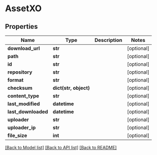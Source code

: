 # AssetXO

## Properties

| Name                | Type                  | Description | Notes      |
| ------------------- | --------------------- | ----------- | ---------- |
| **download_url**    | **str**               |             | [optional] |
| **path**            | **str**               |             | [optional] |
| **id**              | **str**               |             | [optional] |
| **repository**      | **str**               |             | [optional] |
| **format**          | **str**               |             | [optional] |
| **checksum**        | **dict(str, object)** |             | [optional] |
| **content_type**    | **str**               |             | [optional] |
| **last_modified**   | **datetime**          |             | [optional] |
| **last_downloaded** | **datetime**          |             | [optional] |
| **uploader**        | **str**               |             | [optional] |
| **uploader_ip**     | **str**               |             | [optional] |
| **file_size**       | **int**               |             | [optional] |

[[Back to Model list]](../README.md#documentation-for-models) [[Back to API list]](../README.md#documentation-for-api-endpoints) [[Back to README]](../README.md)
